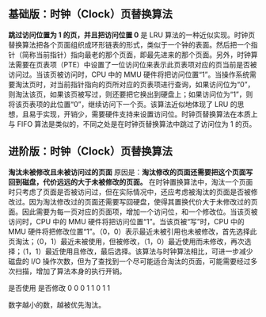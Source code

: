 ## 基础版：时钟（Clock）页替换算法

**跳过访问位置为 1 的页，并且把访问位置 0**
是 LRU 算法的一种近似实现。时钟页替换算法把各个页面组织成环形链表的形式，类似于一个钟的表面。然后把一个指针（简称当前指针）指向最老的那个页面，即最先进来的那个页面。另外，时钟算法需要在页表项（PTE）中设置了一位访问位来表示此页表项对应的页当前是否被访问过。当该页被访问时，CPU 中的 MMU 硬件将把访问位置“1”。当操作系统需要淘汰页时，对当前指针指向的页所对应的页表项进行查询，如果访问位为“0”，则淘汰该页，如果该页被写过，则还要把它换出到硬盘上；如果访问位为“1”，则将该页表项的此位置“0”，继续访问下一个页。该算法近似地体现了 LRU 的思想，且易于实现，开销少，需要硬件支持来设置访问位。时钟页替换算法在本质上与 FIFO 算法是类似的，不同之处是在时钟页替换算法中跳过了访问位为 1 的页。

## 进阶版：时钟（Clock）页替换算法

**淘汰未被修改且未被访问过的页面** 原因是：**淘汰修改的页面还需要把这个页面写回到磁盘，代价远远的大于未被修改的页面。**
在时钟置换算法中，淘汰一个页面时只考虑了页面是否被访问过，但在实际情况中，还应考虑被淘汰的页面是否被修改过。因为淘汰修改过的页面还需要写回硬盘，使得其置换代价大于未修改过的页面。因此需要为每一页对应的页面项，增加一个访问位，和一个修改位。当该页被访问时，CPU 中的 MMU 硬件将把访问位置“1”。当该页被“写”时，CPU 中的 MMU 硬件将把修改位置“1”。（0，0）表示最近未被引用也未被修改，首先选择此页淘汰；（0，1）最近未被使用，但被修改，（1，0）最近使用而未修改，再次选择；（1，1）最近使用且修改，最后选择。该算法与时钟算法相比，可进一步减少磁盘的 I/O 操作次数，但为了查找到一个尽可能适合淘汰的页面，可能需要经过多次扫描，增加了算法本身的执行开销。

是否使用 是否修改
0 0
0 1
1 0
1 1

数字越小的数，越被优先淘汰。
